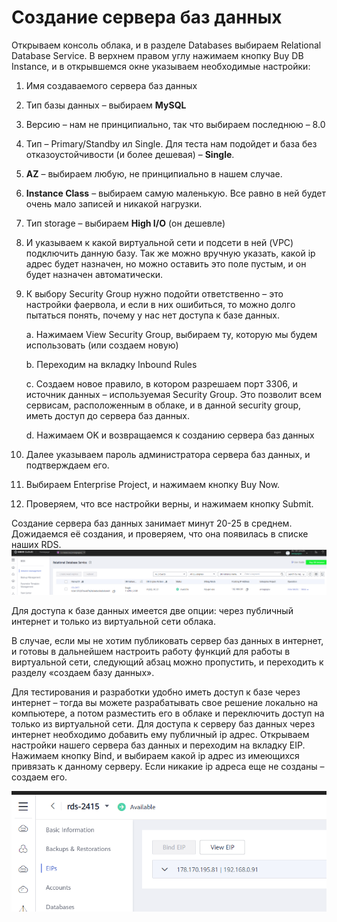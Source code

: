 # Создание сервера баз данных
Открываем консоль облака, и в разделе Databases выбираем Relational Database Service. В верхнем правом углу нажимаем кнопку Buy DB Instance, и в открывшемся окне указываем необходимые настройки:

1. Имя создаваемого сервера баз данных
2. Тип базы данных – выбираем **MySQL**
3. Версию – нам не принципиально, так что выбираем последнюю – 8.0
4. Тип – Primary/Standby ил Single. Для теста нам подойдет и база без отказоустойчивости (и более дешевая) – **Single**.
5. **AZ** – выбираем любую, не принципиально в нашем случае.
6. **Instance Class** – выбираем самую маленькую. Все равно в ней будет очень мало записей и никакой нагрузки.
7. Тип storage – выбираем **High I/O** (он дешевле)
8. И указываем к какой виртуальной сети и подсети в ней (VPC) подключить данную базу. Так же можно вручную указать, какой ip адрес будет назначен, но можно оставить это поле пустым, и он будет назначен автоматически.
9. К выбору Security Group нужно подойти ответственно – это настройки фаервола, и если в них ошибиться, то можно долго пытаться понять, почему у нас нет доступа к базе данных.

   a. Нажимаем View Security Group, выбираем ту, которую мы будем использовать (или создаем новую)
   
   b. Переходим на вкладку Inbound Rules
   
   c. Создаем новое правило, в котором разрешаем порт 3306, и источник данных – используемая Security Group. Это позволит всем сервисам, расположенным в облаке, и в данной security group, иметь доступ до сервера баз данных.

   d. Нажимаем OK и возвращаемся к созданию сервера баз данных

10. Далее указываем пароль администратора сервера баз данных, и подтверждаем его.

11. Выбираем Enterprise Project, и нажимаем кнопку Buy Now.

12. Проверяем, что все настройки верны, и нажимаем кнопку Submit.

Создание сервера баз данных занимает минут 20-25 в среднем. Дожидаемся её создания, и проверяем, что она появилась в списке наших RDS.
![](images/create-rds.png)

Для доступа к базе данных имеется две опции: через публичный интернет и только из виртуальной сети облака.

В случае, если мы не хотим публиковать сервер баз данных в интернет, и готовы в дальнейшем настроить работу функций для работы в виртуальной сети, следующий абзац можно пропустить, и переходить к разделу «создаем базу данных».

Для тестирования и разработки удобно иметь доступ к базе через интернет – тогда вы можете разрабатывать свое решение локально на компьютере, а потом разместить его в облаке и переключить доступ на только из виртуальной сети. Для доступа к серверу баз данных через интернет необходимо добавить ему публичный ip адрес. Открываем настройки нашего сервера баз данных и переходим на вкладку EIP. Нажимаем кнопку Bind, и выбираем какой ip адрес из имеющихся привязать к данному серверу. Если никакие ip адреса еще не созданы – создаем его.

![](images/rds-eip.png)